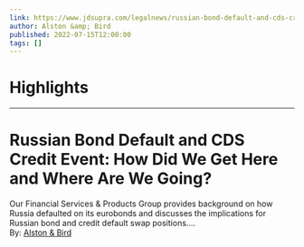 ```yaml
---
link: https://www.jdsupra.com/legalnews/russian-bond-default-and-cds-credit-9713018/
author: Alston &amp; Bird
published: 2022-07-15T12:00:00
tags: []
---
```

# Highlights


---
# Russian Bond Default and CDS Credit Event: How Did We Get Here and Where Are We Going?
Our Financial Services & Products Group provides background on how Russia defaulted on its eurobonds and discusses the implications for Russian bond and credit default swap positions....  
By: [Alston & Bird](https://www.jdsupra.com/profile/alston_bird/)